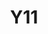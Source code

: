 ---
basin: 'No'
cudn: true
floor: Second
grade: 2
images:
- /assets/images/rooms/noc/y11_1.jpg
- /assets/images/rooms/noc/y11_2.jpg
- /assets/images/rooms/noc/y11_3.jpg
living_room: 'No'
location: North Court
name: Y11
network: Wired and Wireless
title: Y11
---